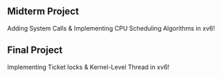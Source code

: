 ## Midterm Project
Adding System Calls & Implementing CPU Scheduling Algorithms in xv6!

## Final Project
Implementing Ticket locks & Kernel-Level Thread in xv6!
